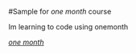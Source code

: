 #Sample for _one month_ course

Im learning to code using onemonth

[*one month*](http://onemonth.com)

